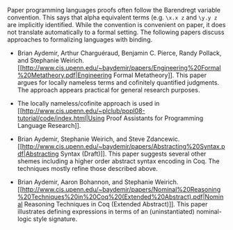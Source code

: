 Paper programming languages proofs often follow the Barendregt variable convention. This says that alpha equivalent terms (e.g. `\x.x z` and `\y.y z`
are implicitly identified.  While the convention is convenient on paper, it does not translate automatically to a formal setting.  The following papers
discuss approaches to formalizing languages with binding.

 * Brian Aydemir, Arthur Charguéraud, Benjamin C. Pierce, Randy Pollack, and Stephanie Weirich. [[http://www.cis.upenn.edu/~baydemir/papers/Engineering%20Formal%20Metatheory.pdf|Engineering Formal Metatheory]]. This paper argues for locally nameless terms and cofinitely quantified judgments.  The approach appears practical for general research purposes.

 * The locally nameless/cofinite approach is used in [[http://www.cis.upenn.edu/~plclub/popl08-tutorial/code/index.html|Using Proof Assistants for Programming Language Research]].

 * Brian Aydemir, Stephanie Weirich, and Steve Zdancewic. [[http://www.cis.upenn.edu/~baydemir/papers/Abstracting%20Syntax.pdf|Abstracting Syntax (Draft)]]. This paper suggests several other shemes including a higher order abstract syntax encoding in Coq.  The techniques mostly refine those described above.

 * Brian Aydemir, Aaron Bohannon, and Stephanie Weirich. [[http://www.cis.upenn.edu/~baydemir/papers/Nominal%20Reasoning%20Techniques%20in%20Coq%20(Extended%20Abstract).pdf|Nominal Reasoning Techniques in Coq (Extended Abstract)]].  This paper illustrates defining expressions in terms of an (uninstantiated) nominal-logic style signature.
